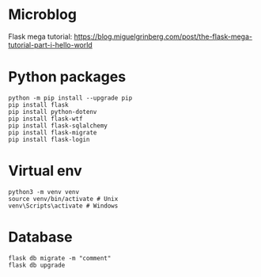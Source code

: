 # Microblog
Flask mega tutorial: https://blog.miguelgrinberg.com/post/the-flask-mega-tutorial-part-i-hello-world

# Python packages
```
python -m pip install --upgrade pip
pip install flask
pip install python-dotenv
pip install flask-wtf
pip install flask-sqlalchemy
pip install flask-migrate
pip install flask-login
```

# Virtual env
```
python3 -m venv venv
source venv/bin/activate # Unix
venv\Scripts\activate # Windows
```

# Database
```
flask db migrate -m "comment"
flask db upgrade
```